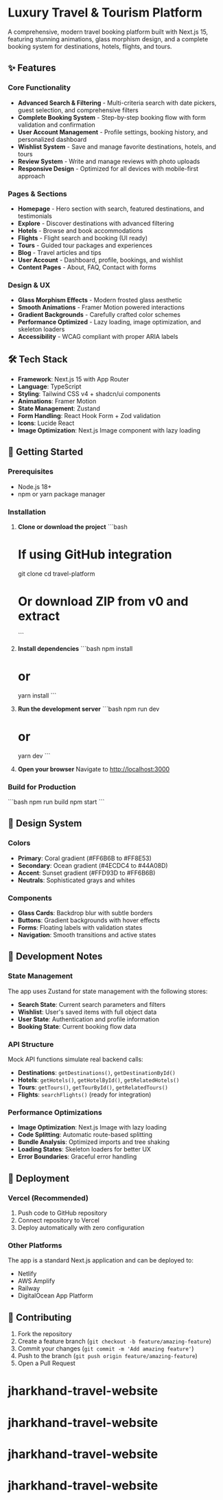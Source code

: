 # Luxury Travel & Tourism Platform

A comprehensive, modern travel booking platform built with Next.js 15, featuring stunning animations, glass morphism design, and a complete booking system for destinations, hotels, flights, and tours.

## ✨ Features

### Core Functionality
- **Advanced Search & Filtering** - Multi-criteria search with date pickers, guest selection, and comprehensive filters
- **Complete Booking System** - Step-by-step booking flow with form validation and confirmation
- **User Account Management** - Profile settings, booking history, and personalized dashboard
- **Wishlist System** - Save and manage favorite destinations, hotels, and tours
- **Review System** - Write and manage reviews with photo uploads
- **Responsive Design** - Optimized for all devices with mobile-first approach

### Pages & Sections
- **Homepage** - Hero section with search, featured destinations, and testimonials
- **Explore** - Discover destinations with advanced filtering
- **Hotels** - Browse and book accommodations
- **Flights** - Flight search and booking (UI ready)
- **Tours** - Guided tour packages and experiences
- **Blog** - Travel articles and tips
- **User Account** - Dashboard, profile, bookings, and wishlist
- **Content Pages** - About, FAQ, Contact with forms

### Design & UX
- **Glass Morphism Effects** - Modern frosted glass aesthetic
- **Smooth Animations** - Framer Motion powered interactions
- **Gradient Backgrounds** - Carefully crafted color schemes
- **Performance Optimized** - Lazy loading, image optimization, and skeleton loaders
- **Accessibility** - WCAG compliant with proper ARIA labels

## 🛠 Tech Stack

- **Framework**: Next.js 15 with App Router
- **Language**: TypeScript
- **Styling**: Tailwind CSS v4 + shadcn/ui components
- **Animations**: Framer Motion
- **State Management**: Zustand
- **Form Handling**: React Hook Form + Zod validation
- **Icons**: Lucide React
- **Image Optimization**: Next.js Image component with lazy loading

## 🚀 Getting Started

### Prerequisites
- Node.js 18+ 
- npm or yarn package manager

### Installation

1. **Clone or download the project**
   \`\`\`bash
   # If using GitHub integration
   git clone <your-repo-url>
   cd travel-platform
   
   # Or download ZIP from v0 and extract
   \`\`\`

2. **Install dependencies**
   \`\`\`bash
   npm install
   # or
   yarn install
   \`\`\`

3. **Run the development server**
   \`\`\`bash
   npm run dev
   # or
   yarn dev
   \`\`\`

4. **Open your browser**
   Navigate to [http://localhost:3000](http://localhost:3000)

### Build for Production

\`\`\`bash
npm run build
npm start
\`\`\`


## 🎨 Design System

### Colors
- **Primary**: Coral gradient (#FF6B6B to #FF8E53)
- **Secondary**: Ocean gradient (#4ECDC4 to #44A08D)
- **Accent**: Sunset gradient (#FFD93D to #FF6B6B)
- **Neutrals**: Sophisticated grays and whites


### Components
- **Glass Cards**: Backdrop blur with subtle borders
- **Buttons**: Gradient backgrounds with hover effects
- **Forms**: Floating labels with validation states
- **Navigation**: Smooth transitions and active states

## 🔧 Development Notes

### State Management
The app uses Zustand for state management with the following stores:
- **Search State**: Current search parameters and filters
- **Wishlist**: User's saved items with full object data
- **User State**: Authentication and profile information
- **Booking State**: Current booking flow data

### API Structure
Mock API functions simulate real backend calls:
- **Destinations**: `getDestinations()`, `getDestinationById()`
- **Hotels**: `getHotels()`, `getHotelById()`, `getRelatedHotels()`
- **Tours**: `getTours()`, `getTourById()`, `getRelatedTours()`
- **Flights**: `searchFlights()` (ready for integration)

### Performance Optimizations
- **Image Optimization**: Next.js Image with lazy loading
- **Code Splitting**: Automatic route-based splitting
- **Bundle Analysis**: Optimized imports and tree shaking
- **Loading States**: Skeleton loaders for better UX
- **Error Boundaries**: Graceful error handling

## 🚀 Deployment

### Vercel (Recommended)
1. Push code to GitHub repository
2. Connect repository to Vercel
3. Deploy automatically with zero configuration

### Other Platforms
The app is a standard Next.js application and can be deployed to:
- Netlify
- AWS Amplify
- Railway
- DigitalOcean App Platform

## 🤝 Contributing

1. Fork the repository
2. Create a feature branch (`git checkout -b feature/amazing-feature`)
3. Commit your changes (`git commit -m 'Add amazing feature'`)
4. Push to the branch (`git push origin feature/amazing-feature`)
5. Open a Pull Request

# jharkhand-travel-website
# jharkhand-travel-website
# jharkhand-travel-website
# jharkhand-travel-website
